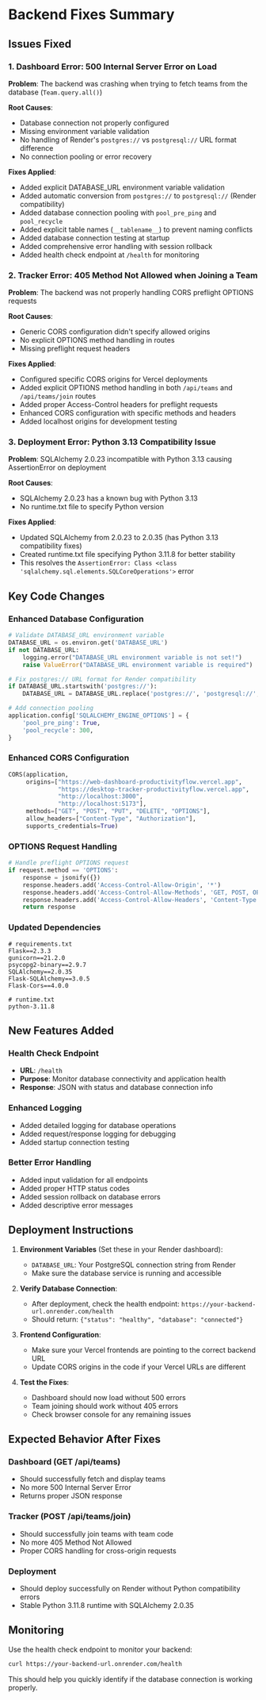 # Backend Fixes Summary

## Issues Fixed

### 1. Dashboard Error: 500 Internal Server Error on Load
**Problem**: The backend was crashing when trying to fetch teams from the database (`Team.query.all()`)

**Root Causes**:
- Database connection not properly configured
- Missing environment variable validation
- No handling of Render's `postgres://` vs `postgresql://` URL format difference
- No connection pooling or error recovery

**Fixes Applied**:
- Added explicit DATABASE_URL environment variable validation
- Added automatic conversion from `postgres://` to `postgresql://` (Render compatibility)
- Added database connection pooling with `pool_pre_ping` and `pool_recycle`
- Added explicit table names (`__tablename__`) to prevent naming conflicts
- Added database connection testing at startup
- Added comprehensive error handling with session rollback
- Added health check endpoint at `/health` for monitoring

### 2. Tracker Error: 405 Method Not Allowed when Joining a Team
**Problem**: The backend was not properly handling CORS preflight OPTIONS requests

**Root Causes**:
- Generic CORS configuration didn't specify allowed origins
- No explicit OPTIONS method handling in routes
- Missing preflight request headers

**Fixes Applied**:
- Configured specific CORS origins for Vercel deployments
- Added explicit OPTIONS method handling in both `/api/teams` and `/api/teams/join` routes
- Added proper Access-Control headers for preflight requests
- Enhanced CORS configuration with specific methods and headers
- Added localhost origins for development testing

### 3. Deployment Error: Python 3.13 Compatibility Issue
**Problem**: SQLAlchemy 2.0.23 incompatible with Python 3.13 causing AssertionError on deployment

**Root Causes**:
- SQLAlchemy 2.0.23 has a known bug with Python 3.13
- No runtime.txt file to specify Python version

**Fixes Applied**:
- Updated SQLAlchemy from 2.0.23 to 2.0.35 (has Python 3.13 compatibility fixes)
- Created runtime.txt file specifying Python 3.11.8 for better stability
- This resolves the `AssertionError: Class <class 'sqlalchemy.sql.elements.SQLCoreOperations'>` error

## Key Code Changes

### Enhanced Database Configuration
```python
# Validate DATABASE_URL environment variable
DATABASE_URL = os.environ.get('DATABASE_URL')
if not DATABASE_URL:
    logging.error("DATABASE_URL environment variable is not set!")
    raise ValueError("DATABASE_URL environment variable is required")

# Fix postgres:// URL format for Render compatibility
if DATABASE_URL.startswith('postgres://'):
    DATABASE_URL = DATABASE_URL.replace('postgres://', 'postgresql://', 1)

# Add connection pooling
application.config['SQLALCHEMY_ENGINE_OPTIONS'] = {
    'pool_pre_ping': True,
    'pool_recycle': 300,
}
```

### Enhanced CORS Configuration
```python
CORS(application, 
     origins=["https://web-dashboard-productivityflow.vercel.app", 
              "https://desktop-tracker-productivityflow.vercel.app",
              "http://localhost:3000",
              "http://localhost:5173"],
     methods=["GET", "POST", "PUT", "DELETE", "OPTIONS"],
     allow_headers=["Content-Type", "Authorization"],
     supports_credentials=True)
```

### OPTIONS Request Handling
```python
# Handle preflight OPTIONS request
if request.method == 'OPTIONS':
    response = jsonify({})
    response.headers.add('Access-Control-Allow-Origin', '*')
    response.headers.add('Access-Control-Allow-Methods', 'GET, POST, OPTIONS')
    response.headers.add('Access-Control-Allow-Headers', 'Content-Type')
    return response
```

### Updated Dependencies
```
# requirements.txt
Flask==2.3.3
gunicorn==21.2.0
psycopg2-binary==2.9.7
SQLAlchemy==2.0.35
Flask-SQLAlchemy==3.0.5
Flask-Cors==4.0.0
```

```
# runtime.txt
python-3.11.8
```

## New Features Added

### Health Check Endpoint
- **URL**: `/health`
- **Purpose**: Monitor database connectivity and application health
- **Response**: JSON with status and database connection info

### Enhanced Logging
- Added detailed logging for database operations
- Added request/response logging for debugging
- Added startup connection testing

### Better Error Handling
- Added input validation for all endpoints
- Added proper HTTP status codes
- Added session rollback on database errors
- Added descriptive error messages

## Deployment Instructions

1. **Environment Variables** (Set these in your Render dashboard):
   - `DATABASE_URL`: Your PostgreSQL connection string from Render
   - Make sure the database service is running and accessible

2. **Verify Database Connection**:
   - After deployment, check the health endpoint: `https://your-backend-url.onrender.com/health`
   - Should return: `{"status": "healthy", "database": "connected"}`

3. **Frontend Configuration**:
   - Make sure your Vercel frontends are pointing to the correct backend URL
   - Update CORS origins in the code if your Vercel URLs are different

4. **Test the Fixes**:
   - Dashboard should now load without 500 errors
   - Team joining should work without 405 errors
   - Check browser console for any remaining issues

## Expected Behavior After Fixes

### Dashboard (GET /api/teams)
- Should successfully fetch and display teams
- No more 500 Internal Server Error
- Returns proper JSON response

### Tracker (POST /api/teams/join)
- Should successfully join teams with team code
- No more 405 Method Not Allowed
- Proper CORS handling for cross-origin requests

### Deployment
- Should deploy successfully on Render without Python compatibility errors
- Stable Python 3.11.8 runtime with SQLAlchemy 2.0.35

## Monitoring

Use the health check endpoint to monitor your backend:
```bash
curl https://your-backend-url.onrender.com/health
```

This should help you quickly identify if the database connection is working properly.